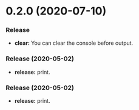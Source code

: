 # 0.2.0 (2020-07-10)

### Release

- **clear:** You can clear the console before output.

### Release (2020-05-02)

- **release:** print.

### Release (2020-05-02)

- **release:** print.
